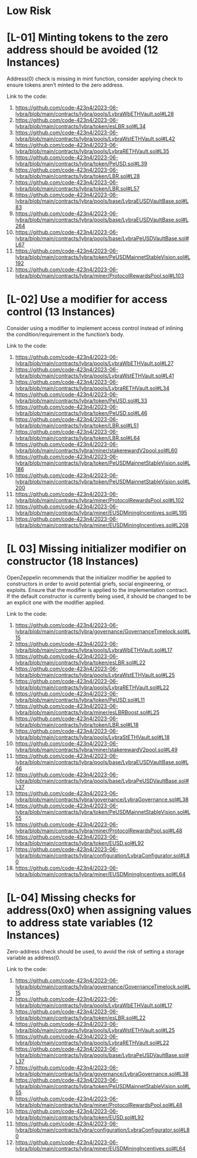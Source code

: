 
# Low Risk

# [L-01] Minting tokens to the zero address should be avoided (12 Instances)

Address(0) check is missing in mint function, consider applying check to ensure tokens aren’t minted to the zero address.


Link to the code:
1.	https://github.com/code-423n4/2023-06-lybra/blob/main/contracts/lybra/pools/LybraWbETHVault.sol#L28
2.	https://github.com/code-423n4/2023-06-lybra/blob/main/contracts/lybra/token/esLBR.sol#L34
3.	https://github.com/code-423n4/2023-06-lybra/blob/main/contracts/lybra/pools/LybraWstETHVault.sol#L42
4.	https://github.com/code-423n4/2023-06-lybra/blob/main/contracts/lybra/pools/LybraRETHVault.sol#L35
5.	https://github.com/code-423n4/2023-06-lybra/blob/main/contracts/lybra/token/PeUSD.sol#L39
6.	https://github.com/code-423n4/2023-06-lybra/blob/main/contracts/lybra/token/LBR.sol#L28
7.	https://github.com/code-423n4/2023-06-lybra/blob/main/contracts/lybra/token/LBR.sol#L57
8.	https://github.com/code-423n4/2023-06-lybra/blob/main/contracts/lybra/pools/base/LybraEUSDVaultBase.sol#L83
9.	https://github.com/code-423n4/2023-06-lybra/blob/main/contracts/lybra/pools/base/LybraEUSDVaultBase.sol#L264
10.	https://github.com/code-423n4/2023-06-lybra/blob/main/contracts/lybra/pools/base/LybraPeUSDVaultBase.sol#L67
11.	https://github.com/code-423n4/2023-06-lybra/blob/main/contracts/lybra/token/PeUSDMainnetStableVision.sol#L192
12.	https://github.com/code-423n4/2023-06-lybra/blob/main/contracts/lybra/miner/ProtocolRewardsPool.sol#L103



# [L-02] Use a modifier for access control (13 Instances)

Consider using a modifier to implement access control instead of inlining the condition/requirement in the function’s body.

Link to the code:
1.	https://github.com/code-423n4/2023-06-lybra/blob/main/contracts/lybra/pools/LybraWbETHVault.sol#L27
2.	https://github.com/code-423n4/2023-06-lybra/blob/main/contracts/lybra/pools/LybraWstETHVault.sol#L41
3.	https://github.com/code-423n4/2023-06-lybra/blob/main/contracts/lybra/pools/LybraRETHVault.sol#L34
4.	https://github.com/code-423n4/2023-06-lybra/blob/main/contracts/lybra/token/PeUSD.sol#L33
5.	https://github.com/code-423n4/2023-06-lybra/blob/main/contracts/lybra/token/PeUSD.sol#L46
6.	https://github.com/code-423n4/2023-06-lybra/blob/main/contracts/lybra/token/LBR.sol#L51
7.	https://github.com/code-423n4/2023-06-lybra/blob/main/contracts/lybra/token/LBR.sol#L64
8.	https://github.com/code-423n4/2023-06-lybra/blob/main/contracts/lybra/miner/stakerewardV2pool.sol#L60
9.	https://github.com/code-423n4/2023-06-lybra/blob/main/contracts/lybra/token/PeUSDMainnetStableVision.sol#L186
10.	https://github.com/code-423n4/2023-06-lybra/blob/main/contracts/lybra/token/PeUSDMainnetStableVision.sol#L200
11.	https://github.com/code-423n4/2023-06-lybra/blob/main/contracts/lybra/miner/ProtocolRewardsPool.sol#L102
12.	https://github.com/code-423n4/2023-06-lybra/blob/main/contracts/lybra/miner/EUSDMiningIncentives.sol#L195
13.	https://github.com/code-423n4/2023-06-lybra/blob/main/contracts/lybra/miner/EUSDMiningIncentives.sol#L208


# [L 03] Missing initializer modifier on constructor (18 Instances)
OpenZeppelin recommends that the initializer modifier be applied to constructors in order to avoid potential griefs, social engineering, or exploits. Ensure that the modifier is applied to the implementation contract. 
If the default constructor is currently being used, it should be changed to be an explicit one with the modifier applied.

Link to the code:
1.	https://github.com/code-423n4/2023-06-lybra/blob/main/contracts/lybra/governance/GovernanceTimelock.sol#L15
2.	https://github.com/code-423n4/2023-06-lybra/blob/main/contracts/lybra/pools/LybraWbETHVault.sol#L17
3.	https://github.com/code-423n4/2023-06-lybra/blob/main/contracts/lybra/token/esLBR.sol#L22
4.	https://github.com/code-423n4/2023-06-lybra/blob/main/contracts/lybra/pools/LybraWstETHVault.sol#L25
5.	https://github.com/code-423n4/2023-06-lybra/blob/main/contracts/lybra/pools/LybraRETHVault.sol#L22
6.	https://github.com/code-423n4/2023-06-lybra/blob/main/contracts/lybra/token/PeUSD.sol#L11
7.	https://github.com/code-423n4/2023-06-lybra/blob/main/contracts/lybra/miner/esLBRBoost.sol#L25
8.	https://github.com/code-423n4/2023-06-lybra/blob/main/contracts/lybra/token/LBR.sol#L18
9.	https://github.com/code-423n4/2023-06-lybra/blob/main/contracts/lybra/pools/LybraStETHVault.sol#L18
10.	https://github.com/code-423n4/2023-06-lybra/blob/main/contracts/lybra/miner/stakerewardV2pool.sol#L49
11.	https://github.com/code-423n4/2023-06-lybra/blob/main/contracts/lybra/pools/base/LybraEUSDVaultBase.sol#L46
12.	https://github.com/code-423n4/2023-06-lybra/blob/main/contracts/lybra/pools/base/LybraPeUSDVaultBase.sol#L37
13.	https://github.com/code-423n4/2023-06-lybra/blob/main/contracts/lybra/governance/LybraGovernance.sol#L38
14.	https://github.com/code-423n4/2023-06-lybra/blob/main/contracts/lybra/token/PeUSDMainnetStableVision.sol#L55
15.	https://github.com/code-423n4/2023-06-lybra/blob/main/contracts/lybra/miner/ProtocolRewardsPool.sol#L48
16.	https://github.com/code-423n4/2023-06-lybra/blob/main/contracts/lybra/token/EUSD.sol#L92
17.	https://github.com/code-423n4/2023-06-lybra/blob/main/contracts/lybra/configuration/LybraConfigurator.sol#L80
18.	https://github.com/code-423n4/2023-06-lybra/blob/main/contracts/lybra/miner/EUSDMiningIncentives.sol#L64


# [L-04] Missing checks for address(0x0) when assigning values to address state variables (12 Instances)

Zero-address check should be used, to avoid the risk of setting a storage variable as address(0.

Link to the code:
1.	https://github.com/code-423n4/2023-06-lybra/blob/main/contracts/lybra/governance/GovernanceTimelock.sol#L15
2.	https://github.com/code-423n4/2023-06-lybra/blob/main/contracts/lybra/pools/LybraWbETHVault.sol#L17
3.	https://github.com/code-423n4/2023-06-lybra/blob/main/contracts/lybra/token/esLBR.sol#L22
4.	https://github.com/code-423n4/2023-06-lybra/blob/main/contracts/lybra/pools/LybraWstETHVault.sol#L25
5.	https://github.com/code-423n4/2023-06-lybra/blob/main/contracts/lybra/pools/LybraRETHVault.sol#L22
6.	https://github.com/code-423n4/2023-06-lybra/blob/main/contracts/lybra/pools/base/LybraPeUSDVaultBase.sol#L37
7.	https://github.com/code-423n4/2023-06-lybra/blob/main/contracts/lybra/governance/LybraGovernance.sol#L38
8.	https://github.com/code-423n4/2023-06-lybra/blob/main/contracts/lybra/token/PeUSDMainnetStableVision.sol#L55
9.	https://github.com/code-423n4/2023-06-lybra/blob/main/contracts/lybra/miner/ProtocolRewardsPool.sol#L48
10.	https://github.com/code-423n4/2023-06-lybra/blob/main/contracts/lybra/token/EUSD.sol#L92
11.	https://github.com/code-423n4/2023-06-lybra/blob/main/contracts/lybra/configuration/LybraConfigurator.sol#L80
12.	https://github.com/code-423n4/2023-06-lybra/blob/main/contracts/lybra/miner/EUSDMiningIncentives.sol#L64
